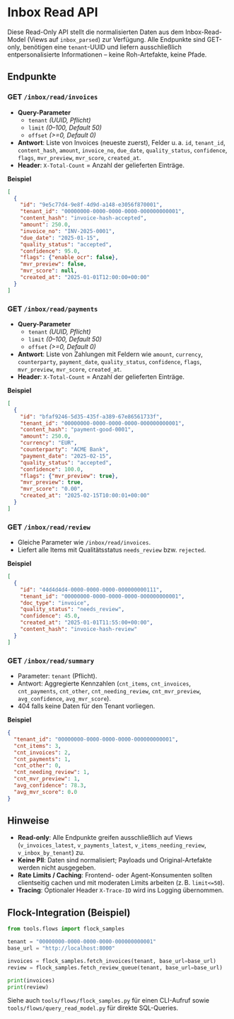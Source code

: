 # Inbox Read API

Diese Read-Only API stellt die normalisierten Daten aus dem Inbox-Read-Model (Views auf `inbox_parsed`) zur Verfügung. Alle Endpunkte sind GET-only, benötigen eine `tenant`-UUID und liefern ausschließlich entpersonalisierte Informationen – keine Roh-Artefakte, keine Pfade.

## Endpunkte

### GET `/inbox/read/invoices`
- **Query-Parameter**
  - `tenant` *(UUID, Pflicht)*
  - `limit` *(0–100, Default 50)*
  - `offset` *(>=0, Default 0)*
- **Antwort**: Liste von Invoices (neueste zuerst), Felder u. a. `id`, `tenant_id`, `content_hash`, `amount`, `invoice_no`, `due_date`, `quality_status`, `confidence`, `flags`, `mvr_preview`, `mvr_score`, `created_at`.
- **Header**: `X-Total-Count` = Anzahl der gelieferten Einträge.

**Beispiel**
```json
[
  {
    "id": "9e5c77d4-9e8f-4d9d-a148-e3056f870001",
    "tenant_id": "00000000-0000-0000-0000-000000000001",
    "content_hash": "invoice-hash-accepted",
    "amount": 250.0,
    "invoice_no": "INV-2025-0001",
    "due_date": "2025-01-15",
    "quality_status": "accepted",
    "confidence": 95.0,
    "flags": {"enable_ocr": false},
    "mvr_preview": false,
    "mvr_score": null,
    "created_at": "2025-01-01T12:00:00+00:00"
  }
]
```

### GET `/inbox/read/payments`
- **Query-Parameter**
  - `tenant` *(UUID, Pflicht)*
  - `limit` *(0–100, Default 50)*
  - `offset` *(>=0, Default 0)*
- **Antwort**: Liste von Zahlungen mit Feldern wie `amount`, `currency`, `counterparty`, `payment_date`, `quality_status`, `confidence`, `flags`, `mvr_preview`, `mvr_score`, `created_at`.
- **Header**: `X-Total-Count` = Anzahl der gelieferten Einträge.

**Beispiel**
```json
[
  {
    "id": "bfaf9246-5d35-435f-a389-67e86561733f",
    "tenant_id": "00000000-0000-0000-0000-000000000001",
    "content_hash": "payment-good-0001",
    "amount": 250.0,
    "currency": "EUR",
    "counterparty": "ACME Bank",
    "payment_date": "2025-02-15",
    "quality_status": "accepted",
    "confidence": 100.0,
    "flags": {"mvr_preview": true},
    "mvr_preview": true,
    "mvr_score": "0.00",
    "created_at": "2025-02-15T10:00:01+00:00"
  }
]
```

### GET `/inbox/read/review`
- Gleiche Parameter wie `/inbox/read/invoices`.
- Liefert alle Items mit Qualitätsstatus `needs_review` bzw. `rejected`.

**Beispiel**
```json
[
  {
    "id": "44d4d4d4-0000-0000-0000-000000000111",
    "tenant_id": "00000000-0000-0000-0000-000000000001",
    "doc_type": "invoice",
    "quality_status": "needs_review",
    "confidence": 45.0,
    "created_at": "2025-01-01T11:55:00+00:00",
    "content_hash": "invoice-hash-review"
  }
]
```

### GET `/inbox/read/summary`
- Parameter: `tenant` (Pflicht).
- Antwort: Aggregierte Kennzahlen (`cnt_items`, `cnt_invoices`, `cnt_payments`, `cnt_other`, `cnt_needing_review`, `cnt_mvr_preview`, `avg_confidence`, `avg_mvr_score`).
- 404 falls keine Daten für den Tenant vorliegen.

**Beispiel**
```json
{
  "tenant_id": "00000000-0000-0000-0000-000000000001",
  "cnt_items": 3,
  "cnt_invoices": 2,
  "cnt_payments": 1,
  "cnt_other": 0,
  "cnt_needing_review": 1,
  "cnt_mvr_preview": 1,
  "avg_confidence": 78.3,
  "avg_mvr_score": 0.0
}
```

## Hinweise
- **Read-only**: Alle Endpunkte greifen ausschließlich auf Views (`v_invoices_latest`, `v_payments_latest`, `v_items_needing_review`, `v_inbox_by_tenant`) zu.
- **Keine PII**: Daten sind normalisiert; Payloads und Original-Artefakte werden nicht ausgegeben.
- **Rate Limits / Caching**: Frontend- oder Agent-Konsumenten sollten clientseitig cachen und mit moderaten Limits arbeiten (z. B. `limit<=50`).
- **Tracing**: Optionaler Header `X-Trace-ID` wird ins Logging übernommen.

## Flock-Integration (Beispiel)

```python
from tools.flows import flock_samples

tenant = "00000000-0000-0000-0000-000000000001"
base_url = "http://localhost:8000"

invoices = flock_samples.fetch_invoices(tenant, base_url=base_url)
review = flock_samples.fetch_review_queue(tenant, base_url=base_url)

print(invoices)
print(review)
```

Siehe auch `tools/flows/flock_samples.py` für einen CLI-Aufruf sowie `tools/flows/query_read_model.py` für direkte SQL-Queries.

